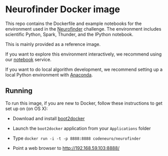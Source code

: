 # Neurofinder Docker image

This repo contains the Dockerfile and example notebooks for the environment used in the [Neurofinder](http://neurofinder.codeneuro.org) challenge. The environment includes scientific Python, Spark, Thunder, and the IPython notebook.

This is mainly provided as a reference image.

If you want to explore this environment interactively, we recommend using our [notebook](http://notebooks.codeneuro.org) service.

If you want to do local algorithm development, we recommend setting up a local Python environment with [Anaconda](https://store.continuum.io/cshop/anaconda/).

## Running

To run this image, if you are new to Docker, follow these instructions to get set up on (on OS X):

- Download and install [boot2docker](https://github.com/boot2docker/osx-installer/releases/tag/v1.7.1)

- Launch the `boot2docker` application from your `Applications` folder

- Type `docker run -i -t -p 8888:8888 codeneuro/neurofinder`

- Point a web browser to http://192.168.59.103:8888/
